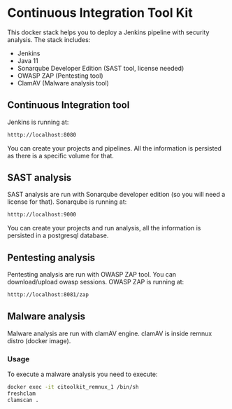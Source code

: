 # Continuous Integration Tool Kit

This docker stack helps you to deploy a Jenkins pipeline with security analysis.
The stack includes:
* Jenkins
* Java 11
* Sonarqube Developer Edition (SAST tool, license needed)
* OWASP ZAP (Pentesting tool)
* ClamAV (Malware analysis tool)

## Continuous Integration tool
Jenkins is running at:
```bash
htttp://localhost:8080
```
You can create your projects and pipelines. All the information is persisted as there is a specific volume for that.

## SAST analysis
SAST analysis are run with Sonarqube developer edition (so you will need a license for that).
Sonarqube is running at:
```bash
htttp://localhost:9000
```
You can create your projects and run analysis, all the information is persisted in a postgresql database.

## Pentesting analysis
Pentesting analysis are run with OWASP ZAP tool.
You can download/upload owasp sessions.
OWASP ZAP is running at:
```bash
htttp://localhost:8081/zap
```
## Malware analysis
Malware analysis are run with clamAV engine. 
clamAV is inside remnux distro (docker image).

### Usage
To execute a malware analysis you need to execute:
```bash
docker exec -it citoolkit_remnux_1 /bin/sh
freshclam
clamscan .
```

